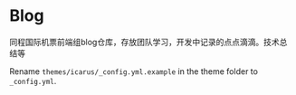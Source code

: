 # Blog
同程国际机票前端组blog仓库，存放团队学习，开发中记录的点点滴滴。技术总结等

Rename `themes/icarus/_config.yml.example` in the theme folder to `_config.yml`.


